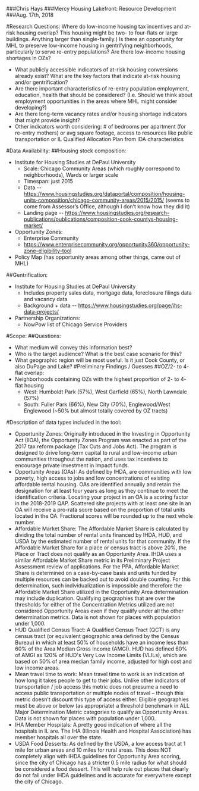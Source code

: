 ###Chris Hays
###Mercy Housing Lakefront: Resource Development
###Aug. 17th, 2018

#Research Questions:
Where do low-income housing tax incentives and at-risk housing overlap? This housing might be two- to four-flats or large buildings. Anything larger than single-family.) Is there an opportunity for MHL to preserve low-income housing in gentrifying neighborhoods, particularly to serve re-entry populations? Are there low-income housing shortages in OZs?
* What publicly accessible indicators of at-risk housing conversions already exist? What are the key factors that indicate at-risk housing and/or gentrification?
* Are there important characteristics of re-entry population employment, education, health that should be considered? (I.e. Should we think about employment opportunities in the areas where MHL might consider developing?)
* Are there long-term vacancy rates and/or housing shortage indicators that might provide insight?
* Other indicators worth considering: # of bedrooms per apartment (for re-entry mothers) or avg square footage, access to resources like public transportation or IL Qualified Allocation Plan from IDA characteristics

#Data Availability:
##Housing stock composition:
* Institute for Housing Studies at DePaul University
  * Scale: Chicago Community Areas (which roughly correspond to neighborhoods), Wards or larger scale
  * Timespan: just 2015
  * Data -- https://www.housingstudies.org/dataportal/composition/housing-units-composition/chicago-community-areas/2015/2015/ (seems to come from Assessor’s Office, although I don’t know how they did it)
  * Landing page -- https://www.housingstudies.org/research-publications/publications/composition-cook-countys-housing-market/  
* Opportunity Zones:
  * Enterprise Community
  * https://www.enterprisecommunity.org/opportunity360/opportunity-zone-eligibility-tool
* Policy Map (has opportunity areas among other things, came out of MHL)

##Gentrification:
* Institute for Housing Studies at DePaul University
  * Includes property sales data, mortgage data, foreclosure filings data and vacancy data
  * Background + data -- https://www.housingstudies.org/page/ihs-data-projects/
* Partnership Organizations:
  * NowPow list of Chicago Service Providers

#Scope:
##Questions:
* What medium will convey this information best?
* Who is the target audience? What is the best case scenario for this?
* What geographic region will be most useful. Is it just Cook County, or also DuPage and Lake?
#Preliminary Findings / Guesses
##OZ/2- to 4- flat overlap:
* Neighborhoods containing OZs with the highest proportion of 2- to 4- flat housing
  * West: Humboldt Park (57%), West Garfield (65%), North Lawndale (57%)
  * South: Fuller Park (66%), New City (70%), Englewood/West Englewood (~50% but almost totally covered by OZ tracts)  

#Description of data types included in the tool:
* Opportunity Zones: Originally introduced in the Investing in Opportunity Act (IIOA), the Opportunity Zones Program was enacted as part of the 2017 tax reform package (Tax Cuts and Jobs Act). The program is designed to drive long-term capital to rural and low-income urban communities throughout the nation, and uses tax incentives to encourage private investment in impact funds.
* Opportunity Areas (OAs): As defined by IHDA, are communities with low poverty, high access to jobs and low concentrations of existing affordable rental housing. OAs are identified annually and retain the designation for at least four years as long as they continue to meet the identification criteria. Locating your project in an OA is a scoring factor in the 2018-2019 QAP. Scattered site projects with at least one site in an OA will receive a pro-rata score based on the proportion of total units located in the OA. Fractional scores will be rounded up to the next whole number.
* Affordable Market Share: The Affordable Market Share is calculated by dividing the total number of rental units financed by IHDA, HUD, and USDA by the estimated number of rental units for that community. If the Affordable Market Share for a place or census tract is above 20%, the Place or Tract does not qualify as an Opportunity Area. IHDA uses a similar Affordable Market Share metric in its Preliminary Project Assessment review of applications. For the PPA, Affordable Market Share is determined on a case-by-case basis and units funded by multiple resources can be backed out to avoid double counting. For this determination, such individualization is impossible and therefore the Affordable Market Share utilized in the Opportunity Area determination may include duplication. Qualifying geographies that are over the thresholds for either of the Concentration Metrics utilized are not considered Opportunity Areas even if they qualify under all the other determination metrics. Data is not shown for places with population under 1,000.
* HUD Qualified Census Tract: A Qualified Census Tract (QCT) is any census tract (or equivalent geographic area defined by the Census Bureau) in which at least 50% of households have an income less than 60% of the Area Median Gross Income (AMGI). HUD has defined 60% of AMGI as 120% of HUD's Very Low Income Limits (VLILs), which are based on 50% of area median family income, adjusted for high cost and low income areas.
* Mean travel time to work: Mean travel time to work is an indication of how long it takes people to get to their jobs. Unlike other indicators of transportation / job access this metric does not presume a need to access public transportation or multiple nodes of travel – though this metric doesn’t discount this type of access either. Eligible geographies must be above or below (as appropriate) a threshold benchmark in ALL Major Determination Metric categories to qualify as Opportunity Areas. Data is not shown for places with population under 1,000.
* IHA Member Hospitals: A pretty good indication of where all the hospitals in IL are. The IHA (Illinois Health and Hospital Association) has member hospitals all over the state.
* USDA Food Desserts: As defined by the USDA, a low access tract at 1 mile for urban areas and 10 miles for rural areas. This does NOT completely align with IHDA guidelines for Opportunity Area scoring, since the city of Chicago has a stricter 0.5 mile radius for what should be considered a food dessert. This will help rule out places that clearly do not fall under IHDA guidelines and is accurate for everywhere except the city of Chicago.
